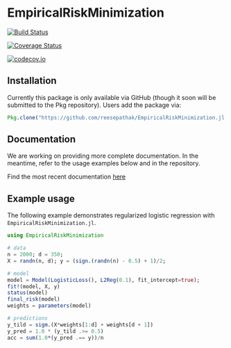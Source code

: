 # EmpiricalRiskMinimization

[![Build Status](https://travis-ci.org/reesepathak/EmpiricalRiskMinimization.jl.svg?branch=master)](https://travis-ci.org/reesepathak/EmpiricalRiskMinimization.jl)

[![Coverage Status](https://coveralls.io/repos/reesepathak/EmpiricalRiskMinimization.jl/badge.svg?branch=master&service=github)](https://coveralls.io/github/reesepathak/EmpiricalRiskMinimization.jl?branch=master)

[![codecov.io](http://codecov.io/github/reesepathak/EmpiricalRiskMinimization.jl/coverage.svg?branch=master)](http://codecov.io/github/reesepathak/EmpiricalRiskMinimization.jl?branch=master)


## Installation
Currently this package is only available via GitHub (though it soon will be submitted to
  the Pkg repository). Users add the package via:
```Julia
Pkg.clone("https://github.com/reesepathak/EmpiricalRiskMinimization.jl.git")
```
## Documentation 
We are working on providing more complete documentation. In the meantime, refer to the usage examples below and in the repository. 

Find the most recent documentation [here](https://reesepathak.github.io/EmpiricalRiskMinimization.jl/stable)

## Example usage
The following example demonstrates regularized logistic regression with
`EmpiricalRiskMinimization.jl`. 

```Julia
using EmpiricalRiskMinimization

# data
n = 2000; d = 350;
X = randn(n, d); y = (sign.(randn(n) - 0.5) + 1)/2;

# model
model = Model(LogisticLoss(), L2Reg(0.1), fit_intercept=true);
fit!(model, X, y)
status(model)
final_risk(model)
weights = parameters(model)

# predictions
y_tild = sigm.(X*weights[1:d] + weights[d + 1])
y_pred = 1.0 * (y_tild .>= 0.5)
acc = sum(1.0*(y_pred .== y))/n
```

